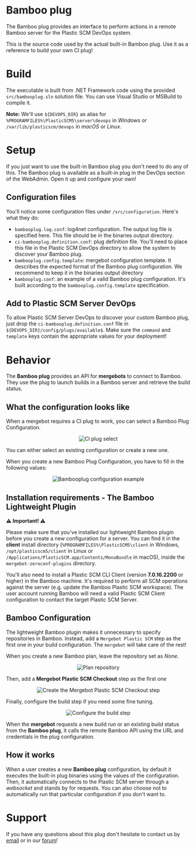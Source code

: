 # Bamboo plug

The Bamboo plug provides an interface to perform actions in a remote Bamboo
server for the Plastic SCM DevOps system.

This is the source code used by the actual built-in Bamboo plug. Use it as a reference
to build your own CI plug!

# Build
The executable is built from .NET Framework code using the provided `src/bambooplug.sln`
solution file. You can use Visual Studio or MSBuild to compile it.

**Note:** We'll use `${DEVOPS_DIR}` as alias for `%PROGRAMFILES%\PlasticSCM5\server\devops`
in *Windows* or `/var/lib/plasticscm/devops` in *macOS* or *Linux*.

# Setup
If you just want to use the built-in Bamboo plug you don't need to do any of this.
The Bamboo plug is available as a built-in plug in the DevOps section of the WebAdmin.
Open it up and configure your own!

## Configuration files
You'll notice some configuration files under `/src/configuration`. Here's what they do:
* `bambooplug.log.conf`: log4net configuration. The output log file is specified here. This file should be in the binaries output directory.
* `ci-bambooplug.definition.conf`: plug definition file. You'll need to place this file in the Plastic SCM DevOps directory to allow the system to discover your Bamboo plug.
* `bambooplug.config.template`: mergebot configuration template. It describes the expected format of the Bamboo plug configuration. We recommend to keep it in the binaries output directory
* `bambooplug.conf`: an example of a valid Bamboo plug configuration. It's built according to the `bambooplug.config.template` specification.

## Add to Plastic SCM Server DevOps
To allow Plastic SCM Server DevOps to discover your custom Bamboo plug, just drop 
the `ci-bambooplug.definition.conf` file in `${DEVOPS_DIR}/config/plugs/available$`.
Make sure the `command` and `template` keys contain the appropriate values for
your deployment!

# Behavior
The **Bamboo plug** provides an API for **mergebots** to connect to Bamboo.
They use the plug to launch builds in a Bamboo server and retrieve the build status.

## What the configuration looks like
When a mergebot requires a CI plug to work, you can select a Bamboo Plug Configuration.

<p align="center">
  <img alt="CI plug select" src="https://raw.githubusercontent.com/mig42/bambooplug/master/doc/img/ci-plug-select.png" />
</p>

You can either select an existing configuration or create a new one.

When you create a new Bamboo Plug Configuration, you have to fill in the following values:

<p align="center">
  <img alt="Bambooplug configuration example"
       src="https://raw.githubusercontent.com/mig42/bambooplug/master/doc/img/configuration-example.png" />
</p>

## Installation requirements - The Bamboo Lightweight Plugin
**⚠️ Important! ⚠️**

Please make sure that you've installed our lightweight Bamboo plugin before you create
a new configuration for a server. You can find it in the **client** install
directory (`%PROGRAMFILES%\PlasticSCM5\client` in Windows, `/opt/plasticscm5/client`
in Linux or `/Applications/PlasticSCM.app/Contents/MonoBundle` in macOS),
inside the `mergebot-zeroconf-plugins` directory.

You'll also need to install a Plastic SCM CLI Client (version **7.0.16.2200** or higher)
in the Bamboo machine. It's required to perform all SCM operations against the server
(e.g. update the Bamboo Plastic SCM workspace). The user account running Bamboo will need
a valid Plastic SCM Client configuration to contact the target Plastic SCM Server.

## Bamboo Configuration
The lightweight Bamboo plugin makes it unnecessary to specify repositories in Bamboo. Instead,
add a `Mergebot Plastic SCM` step as the first one in your build configuration.
The `mergebot` will take care of the rest!

When you create a new Bamboo plan, leave the repository set as *None*.

<p align="center">
  <img alt="Plan repository"
       src="https://raw.githubusercontent.com/mig42/bambooplug/master/doc/img/plan-repository.png" />
</p>

Then, add a **Mergebot Plastic SCM Checkout** step as the first one

<p align="center">
  <img alt="Create the Mergebot Plastic SCM Checkout step"
       src="https://raw.githubusercontent.com/mig42/bambooplug/master/doc/img/build-step-create.png" />
</p>

Finally, configure the build step if you need some fine tuning.

<p align="center">
  <img alt="Configure the build step"
       src="https://raw.githubusercontent.com/mig42/bambooplug/master/doc/img/build-step-configure.png" />
</p>

When the **mergebot** requests a new build run or an existing build status
from the **Bamboo plug**, it calls the remote Bamboo API using the URL and
credentials in the plug configuration.

## How it works

When a user creates a new **Bamboo plug** configuration, by default it executes
the built-in plug binaries using the values of the configuration. Then, it automatically
connects to the Plastic SCM server through a *websocket* and stands by for requests.
You can also choose not to automatically run that particular configuration if you don't want to.

# Support
If you have any questions about this plug don't hesitate to contact us by
[email](support@codicesoftware.com) or in our [forum](http://www.plasticscm.net)!
